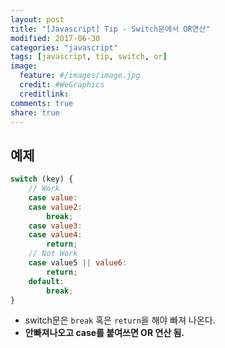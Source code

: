 ```yaml
---
layout: post
title: "[Javascript] Tip - Switch문에서 OR연산"
modified: 2017-06-30
categories: "javascript"
tags: [javascript, tip, switch, or]
image:
  feature: #/images/image.jpg
  credit: #WeGraphics
  creditlink: 
comments: true
share: true
---
```


## 예제
```js
switch (key) {
    // Work
    case value:
    case value2:
        break;
    case value3:
    case value4:
        return;
    // Not Work
    case value5 || value6:
        return;
    default:
        break;
}
```

- switch문은 `break` 혹은 `return`을 해야 빠져 나온다.
- **안빠져나오고 case를 붙여쓰면 OR 연산 됨.**